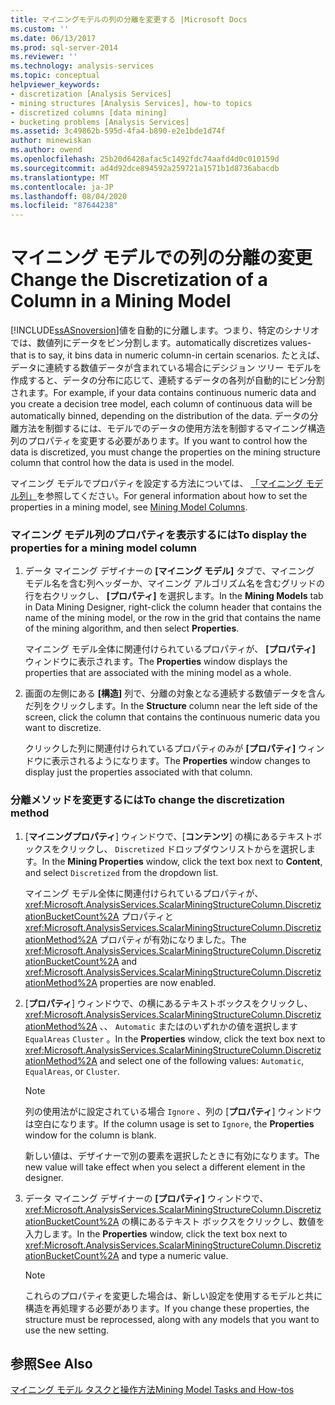 ```yaml
---
title: マイニングモデルの列の分離を変更する |Microsoft Docs
ms.custom: ''
ms.date: 06/13/2017
ms.prod: sql-server-2014
ms.reviewer: ''
ms.technology: analysis-services
ms.topic: conceptual
helpviewer_keywords:
- discretization [Analysis Services]
- mining structures [Analysis Services], how-to topics
- discretized columns [data mining]
- bucketing problems [Analysis Services]
ms.assetid: 3c49862b-595d-4fa4-b890-e2e1bde1d74f
author: minewiskan
ms.author: owend
ms.openlocfilehash: 25b20d6428afac5c1492fdc74aafd4d0c010159d
ms.sourcegitcommit: ad4d92dce894592a259721a1571b1d8736abacdb
ms.translationtype: MT
ms.contentlocale: ja-JP
ms.lasthandoff: 08/04/2020
ms.locfileid: "87644238"
---
```

# <a name="change-the-discretization-of-a-column-in-a-mining-model"></a><span data-ttu-id="de2cc-102">マイニング モデルでの列の分離の変更</span><span class="sxs-lookup"><span data-stu-id="de2cc-102">Change the Discretization of a Column in a Mining Model</span></span>
  [!INCLUDE[ssASnoversion](../../includes/ssasnoversion-md.md)]<span data-ttu-id="de2cc-103">値を自動的に分離します。つまり、特定のシナリオでは、数値列にデータをビン分割します。</span><span class="sxs-lookup"><span data-stu-id="de2cc-103">automatically discretizes values-that is to say, it bins data in numeric column-in certain scenarios.</span></span> <span data-ttu-id="de2cc-104">たとえば、データに連続する数値データが含まれている場合にデシジョン ツリー モデルを作成すると、データの分布に応じて、連続するデータの各列が自動的にビン分割されます。</span><span class="sxs-lookup"><span data-stu-id="de2cc-104">For example, if your data contains continuous numeric data and you create a decision tree model, each column of continuous data will be automatically binned, depending on the distribution of the data.</span></span> <span data-ttu-id="de2cc-105">データの分離方法を制御するには、モデルでのデータの使用方法を制御するマイニング構造列のプロパティを変更する必要があります。</span><span class="sxs-lookup"><span data-stu-id="de2cc-105">If you want to control how the data is discretized, you must change the properties on the mining structure column that control how the data is used in the model.</span></span>  
  
 <span data-ttu-id="de2cc-106">マイニング モデルでプロパティを設定する方法については、 [「マイニング モデル列」](mining-model-columns.md)を参照してください。</span><span class="sxs-lookup"><span data-stu-id="de2cc-106">For general information about how to set the properties in a mining model, see [Mining Model Columns](mining-model-columns.md).</span></span>  
  
### <a name="to-display-the-properties-for-a-mining-model-column"></a><span data-ttu-id="de2cc-107">マイニング モデル列のプロパティを表示するには</span><span class="sxs-lookup"><span data-stu-id="de2cc-107">To display the properties for a mining model column</span></span>  
  
1.  <span data-ttu-id="de2cc-108">データ マイニング デザイナーの **[マイニング モデル]** タブで、マイニング モデル名を含む列ヘッダーか、マイニング アルゴリズム名を含むグリッドの行を右クリックし、 **[プロパティ]** を選択します。</span><span class="sxs-lookup"><span data-stu-id="de2cc-108">In the **Mining Models** tab in Data Mining Designer, right-click the column header that contains the name of the mining model, or the row in the grid that contains the name of the mining algorithm, and then select **Properties**.</span></span>  
  
     <span data-ttu-id="de2cc-109">マイニング モデル全体に関連付けられているプロパティが、 **[プロパティ]** ウィンドウに表示されます。</span><span class="sxs-lookup"><span data-stu-id="de2cc-109">The **Properties** window displays the properties that are associated with the mining model as a whole.</span></span>  
  
2.  <span data-ttu-id="de2cc-110">画面の左側にある **[構造]** 列で、分離の対象となる連続する数値データを含んだ列をクリックします。</span><span class="sxs-lookup"><span data-stu-id="de2cc-110">In the **Structure** column near the left side of the screen, click the column that contains the continuous numeric data you want to discretize.</span></span>  
  
     <span data-ttu-id="de2cc-111">クリックした列に関連付けられているプロパティのみが **[プロパティ]** ウィンドウに表示されるようになります。</span><span class="sxs-lookup"><span data-stu-id="de2cc-111">The **Properties** window changes to display just the properties associated with that column.</span></span>  
  
### <a name="to-change-the-discretization-method"></a><span data-ttu-id="de2cc-112">分離メソッドを変更するには</span><span class="sxs-lookup"><span data-stu-id="de2cc-112">To change the discretization method</span></span>  
  
1.  <span data-ttu-id="de2cc-113">[**マイニングプロパティ**] ウィンドウで、[**コンテンツ**] の横にあるテキストボックスをクリックし、 `Discretized` ドロップダウンリストからを選択します。</span><span class="sxs-lookup"><span data-stu-id="de2cc-113">In the **Mining Properties** window, click the text box next to **Content**, and select `Discretized` from the dropdown list.</span></span>  
  
     <span data-ttu-id="de2cc-114">マイニング モデル全体に関連付けられているプロパティが、 <xref:Microsoft.AnalysisServices.ScalarMiningStructureColumn.DiscretizationBucketCount%2A> プロパティと <xref:Microsoft.AnalysisServices.ScalarMiningStructureColumn.DiscretizationMethod%2A> プロパティが有効になりました。</span><span class="sxs-lookup"><span data-stu-id="de2cc-114">The <xref:Microsoft.AnalysisServices.ScalarMiningStructureColumn.DiscretizationBucketCount%2A> and <xref:Microsoft.AnalysisServices.ScalarMiningStructureColumn.DiscretizationMethod%2A> properties are now enabled.</span></span>  
  
2.  <span data-ttu-id="de2cc-115">[**プロパティ**] ウィンドウで、の横にあるテキストボックスをクリックし、 <xref:Microsoft.AnalysisServices.ScalarMiningStructureColumn.DiscretizationMethod%2A> 、、 `Automatic` またはのいずれかの値を選択します `EqualAreas` `Cluster` 。</span><span class="sxs-lookup"><span data-stu-id="de2cc-115">In the **Properties** window, click the text box next to <xref:Microsoft.AnalysisServices.ScalarMiningStructureColumn.DiscretizationMethod%2A> and select one of the following values: `Automatic`, `EqualAreas`, or `Cluster`.</span></span>  
  
    > [!NOTE]  
    >  <span data-ttu-id="de2cc-116">列の使用法がに設定されている場合 `Ignore` 、列の [**プロパティ**] ウィンドウは空白になります。</span><span class="sxs-lookup"><span data-stu-id="de2cc-116">If the column usage is set to `Ignore`, the **Properties** window for the column is blank.</span></span>  
  
     <span data-ttu-id="de2cc-117">新しい値は、デザイナーで別の要素を選択したときに有効になります。</span><span class="sxs-lookup"><span data-stu-id="de2cc-117">The new value will take effect when you select a different element in the designer.</span></span>  
  
3.  <span data-ttu-id="de2cc-118">データ マイニング デザイナーの **[プロパティ]** ウィンドウで、 <xref:Microsoft.AnalysisServices.ScalarMiningStructureColumn.DiscretizationBucketCount%2A> の横にあるテキスト ボックスをクリックし、数値を入力します。</span><span class="sxs-lookup"><span data-stu-id="de2cc-118">In the **Properties** window, click the text box next to <xref:Microsoft.AnalysisServices.ScalarMiningStructureColumn.DiscretizationBucketCount%2A> and type a numeric value.</span></span>  
  
    > [!NOTE]  
    >  <span data-ttu-id="de2cc-119">これらのプロパティを変更した場合は、新しい設定を使用するモデルと共に構造を再処理する必要があります。</span><span class="sxs-lookup"><span data-stu-id="de2cc-119">If you change these properties, the structure must be reprocessed, along with any models that you want to use the new setting.</span></span>  
  
## <a name="see-also"></a><span data-ttu-id="de2cc-120">参照</span><span class="sxs-lookup"><span data-stu-id="de2cc-120">See Also</span></span>  
 [<span data-ttu-id="de2cc-121">マイニング モデル タスクと操作方法</span><span class="sxs-lookup"><span data-stu-id="de2cc-121">Mining Model Tasks and How-tos</span></span>](mining-model-tasks-and-how-tos.md)  
  
  
